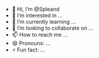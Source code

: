 - 👋 Hi, I’m @Spleand
- 👀 I’m interested in ...
- 🌱 I’m currently learning ...
- 💞️ I’m looking to collaborate on ...
- 📫 How to reach me ...
- 😄 Pronouns: ...
- ⚡ Fun fact: ...

<!---
Spleand/Spleand is a ✨ special ✨ repository because its `README.md` (this file) appears on your GitHub profile.
You can click the Preview link to take a look at your changes.
--->
